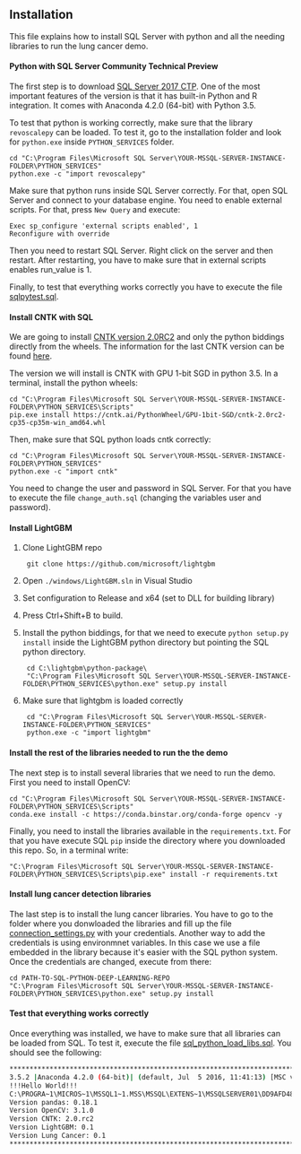 ## Installation

This file explains how to install SQL Server with python and all the needing libraries to run the lung cancer demo.

#### Python with SQL Server Community Technical Preview

The first step is to download [SQL Server 2017 CTP](https://www.microsoft.com/en-us/evalcenter/evaluate-sql-server-2017-ctp/). One of the most important features of the version is that it has built-in Python and R integration. It comes with Anaconda 4.2.0 (64-bit) with Python 3.5. 

To test that python is working correctly, make sure that the library `revoscalepy` can be loaded. To test it, go to the installation folder and look for `python.exe` inside `PYTHON_SERVICES` folder.

	cd "C:\Program Files\Microsoft SQL Server\YOUR-MSSQL-SERVER-INSTANCE-FOLDER\PYTHON_SERVICES"
	python.exe -c "import revoscalepy"

Make sure that python runs inside SQL Server correctly. For that, open SQL Server and connect to your database engine. You need to enable external scripts. For that, press `New Query` and execute: 

	Exec sp_configure 'external scripts enabled', 1
	Reconfigure with override

Then you need to restart SQL Server. Right click on the server and then restart. After restarting, you have to make sure that in external scripts enables run_value is 1.

Finally, to test that everything works correctly you have to execute the file [sqlpytest.sql](sql/sqlpytest.sql).

#### Install CNTK with SQL

We are going to install [CNTK version 2.0RC2](https://github.com/Microsoft/CNTK/releases/tag/v2.0.rc2) and only the python biddings directly from the wheels. The information for the last CNTK version can be found [here](https://github.com/Microsoft/CNTK/wiki/Setup-Windows-Python).

The version we will install is CNTK with GPU 1-bit SGD in python 3.5. In a terminal, install the python wheels:

	cd "C:\Program Files\Microsoft SQL Server\YOUR-MSSQL-SERVER-INSTANCE-FOLDER\PYTHON_SERVICES\Scripts"
	pip.exe install https://cntk.ai/PythonWheel/GPU-1bit-SGD/cntk-2.0rc2-cp35-cp35m-win_amd64.whl

Then, make sure that SQL python loads cntk correctly:

	cd "C:\Program Files\Microsoft SQL Server\YOUR-MSSQL-SERVER-INSTANCE-FOLDER\PYTHON_SERVICES"
	python.exe -c "import cntk"

You need to change the user and password in SQL Server. For that you have to execute the file `change_auth.sql` (changing the variables user and password).

#### Install LightGBM

1) Clone LightGBM repo

		git clone https://github.com/microsoft/lightgbm

2) Open `./windows/LightGBM.sln` in Visual Studio

3) Set configuration to Release and x64 (set to DLL for building library)

4) Press Ctrl+Shift+B to build.

5) Install the python biddings, for that we need to execute `python setup.py install` inside the LightGBM python directory but pointing the SQL python directory.

		cd C:\lightgbm\python-package\
		"C:\Program Files\Microsoft SQL Server\YOUR-MSSQL-SERVER-INSTANCE-FOLDER\PYTHON_SERVICES\python.exe" setup.py install

6) Make sure that lightgbm is loaded correctly

		cd "C:\Program Files\Microsoft SQL Server\YOUR-MSSQL-SERVER-INSTANCE-FOLDER\PYTHON_SERVICES"
		python.exe -c "import lightgbm"

#### Install the rest of the libraries needed to run the the demo
The next step is to install several libraries that we need to run the demo. First you need to install OpenCV:

	cd "C:\Program Files\Microsoft SQL Server\YOUR-MSSQL-SERVER-INSTANCE-FOLDER\PYTHON_SERVICES\Scripts"
	conda.exe install -c https://conda.binstar.org/conda-forge opencv -y

Finally, you need to install the libraries available in the `requirements.txt`. For that you have execute SQL `pip` inside the directory where you downloaded this repo. So, in a terminal write:

	"C:\Program Files\Microsoft SQL Server\YOUR-MSSQL-SERVER-INSTANCE-FOLDER\PYTHON_SERVICES\Scripts\pip.exe" install -r requirements.txt

#### Install lung cancer detection libraries
The last step is to install the lung cancer libraries. You have to go to the folder where you donwloaded the libraries and fill up the file [connection_settings.py](lung_cancer/connection_settings.py.template) with your credentials. Another way to add the credentials is using environmnet variables. In this case we use a file embedded in the library because it's easier with the SQL python system. Once the credentials are changed, execute from there:

	cd PATH-TO-SQL-PYTHON-DEEP-LEARNING-REPO
	"C:\Program Files\Microsoft SQL Server\YOUR-MSSQL-SERVER-INSTANCE-FOLDER\PYTHON_SERVICES\python.exe" setup.py install


#### Test that everything works correctly
Once everything was installed, we have to make sure that all libraries can be loaded from SQL. To test it, execute the file [sql_python_load_libs.sql](sql/sql_python_load_libs.sql). You should see the following:

```bash
*********************************************************************************************
3.5.2 |Anaconda 4.2.0 (64-bit)| (default, Jul  5 2016, 11:41:13) [MSC v.1900 64 bit (AMD64)]
!!!Hello World!!!
C:\PROGRA~1\MICROS~1\MSSQL1~1.MSS\MSSQL\EXTENS~1\MSSQLSERVER01\DD9AFD48-A1BB-49C4-9574-DF93B7A8AFFD
Version pandas: 0.18.1
Version OpenCV: 3.1.0
Version CNTK: 2.0.rc2
Version LightGBM: 0.1
Version Lung Cancer: 0.1
*********************************************************************************************
```
